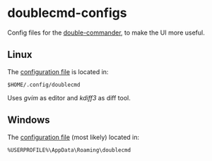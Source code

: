 # doublecmd-configs
Config files for the [double-commander](https://doublecmd.sourceforge.io/), to
make the UI more useful.


## Linux
The [configuration file](linux/doublecmd.xml) is located in:

```
$HOME/.config/doublecmd
```

Uses *gvim* as editor and *kdiff3* as diff tool.


## Windows
The [configuration file](windows/doublecmd.xml) (most likely) located in:

```
%USERPROFILE%\AppData\Roaming\doublecmd
```

